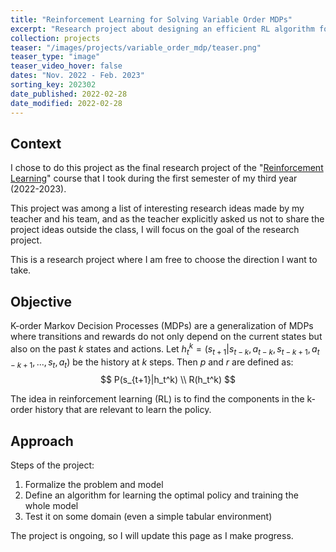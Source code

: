 ```yaml
---
title: "Reinforcement Learning for Solving Variable Order MDPs"
excerpt: "Research project about designing an efficient RL algorithm for Markov decision processes of variable order."
collection: projects
teaser: "/images/projects/variable_order_mdp/teaser.png"
teaser_type: "image"
teaser_video_hover: false
dates: "Nov. 2022 - Feb. 2023"
sorting_key: 202302
date_published: 2022-02-28
date_modified: 2022-02-28
---
```


## Context

I chose to do this project as the final research project of the "[Reinforcement Learning](https://www.master-mva.com/cours/reinforcement-learning/)" course that I took during the first semester of my third year (2022-2023).

This project was among a list of interesting research ideas made by my teacher and his team, and as the teacher explicitly asked us not to share the project ideas outside the class, I will focus on the goal of the research project.

This is a research project where I am free to choose the direction I want to take.

## Objective

K-order Markov Decision Processes (MDPs) are a generalization of MDPs where transitions and rewards do not only depend on the current states but also on the past $k$ states and actions. Let $h_t^k = (s_{t+1}| s_{t-k},a_{t-k}, s_{t-k+1}, a_{t-k+1},...,s_t, a_t)$ be the history at $k$ steps. Then $p$ and $r$ are defined as:
$$
P(s_{t+1}|h_t^k) \\
R(h_t^k)
$$

The idea in reinforcement learning (RL) is to find the components in the k-order history that are relevant to learn the policy.

## Approach

Steps of the project:
 1) Formalize the problem and model
 2) Define an algorithm for learning the optimal policy and training the whole model
 3) Test it on some domain (even a simple tabular environment)

The project is ongoing, so I will update this page as I make progress.